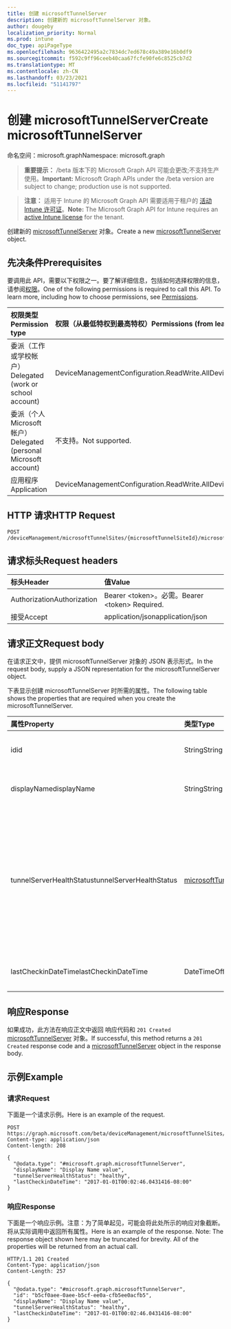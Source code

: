 ```yaml
---
title: 创建 microsoftTunnelServer
description: 创建新的 microsoftTunnelServer 对象。
author: dougeby
localization_priority: Normal
ms.prod: intune
doc_type: apiPageType
ms.openlocfilehash: 9636422495a2c7834dc7ed678c49a389e16b0df9
ms.sourcegitcommit: f592c9ff96ceeb40caa67fcfe90fe6c8525cb7d2
ms.translationtype: MT
ms.contentlocale: zh-CN
ms.lasthandoff: 03/23/2021
ms.locfileid: "51141797"
---
```

# <a name="create-microsofttunnelserver"></a><span data-ttu-id="003cf-103">创建 microsoftTunnelServer</span><span class="sxs-lookup"><span data-stu-id="003cf-103">Create microsoftTunnelServer</span></span>

<span data-ttu-id="003cf-104">命名空间：microsoft.graph</span><span class="sxs-lookup"><span data-stu-id="003cf-104">Namespace: microsoft.graph</span></span>

> <span data-ttu-id="003cf-105">**重要提示：** /beta 版本下的 Microsoft Graph API 可能会更改;不支持生产使用。</span><span class="sxs-lookup"><span data-stu-id="003cf-105">**Important:** Microsoft Graph APIs under the /beta version are subject to change; production use is not supported.</span></span>

> <span data-ttu-id="003cf-106">**注意：** 适用于 Intune 的 Microsoft Graph API 需要适用于租户的 [活动 Intune 许可证](https://go.microsoft.com/fwlink/?linkid=839381)。</span><span class="sxs-lookup"><span data-stu-id="003cf-106">**Note:** The Microsoft Graph API for Intune requires an [active Intune license](https://go.microsoft.com/fwlink/?linkid=839381) for the tenant.</span></span>

<span data-ttu-id="003cf-107">创建新的 [microsoftTunnelServer](../resources/intune-mstunnel-microsofttunnelserver.md) 对象。</span><span class="sxs-lookup"><span data-stu-id="003cf-107">Create a new [microsoftTunnelServer](../resources/intune-mstunnel-microsofttunnelserver.md) object.</span></span>

## <a name="prerequisites"></a><span data-ttu-id="003cf-108">先决条件</span><span class="sxs-lookup"><span data-stu-id="003cf-108">Prerequisites</span></span>
<span data-ttu-id="003cf-p101">要调用此 API，需要以下权限之一。要了解详细信息，包括如何选择权限的信息，请参阅[权限](/graph/permissions-reference)。</span><span class="sxs-lookup"><span data-stu-id="003cf-p101">One of the following permissions is required to call this API. To learn more, including how to choose permissions, see [Permissions](/graph/permissions-reference).</span></span>

|<span data-ttu-id="003cf-111">权限类型</span><span class="sxs-lookup"><span data-stu-id="003cf-111">Permission type</span></span>|<span data-ttu-id="003cf-112">权限（从最低特权到最高特权）</span><span class="sxs-lookup"><span data-stu-id="003cf-112">Permissions (from least to most privileged)</span></span>|
|:---|:---|
|<span data-ttu-id="003cf-113">委派（工作或学校帐户）</span><span class="sxs-lookup"><span data-stu-id="003cf-113">Delegated (work or school account)</span></span>|<span data-ttu-id="003cf-114">DeviceManagementConfiguration.ReadWrite.All</span><span class="sxs-lookup"><span data-stu-id="003cf-114">DeviceManagementConfiguration.ReadWrite.All</span></span>|
|<span data-ttu-id="003cf-115">委派（个人 Microsoft 帐户）</span><span class="sxs-lookup"><span data-stu-id="003cf-115">Delegated (personal Microsoft account)</span></span>|<span data-ttu-id="003cf-116">不支持。</span><span class="sxs-lookup"><span data-stu-id="003cf-116">Not supported.</span></span>|
|<span data-ttu-id="003cf-117">应用程序</span><span class="sxs-lookup"><span data-stu-id="003cf-117">Application</span></span>|<span data-ttu-id="003cf-118">DeviceManagementConfiguration.ReadWrite.All</span><span class="sxs-lookup"><span data-stu-id="003cf-118">DeviceManagementConfiguration.ReadWrite.All</span></span>|

## <a name="http-request"></a><span data-ttu-id="003cf-119">HTTP 请求</span><span class="sxs-lookup"><span data-stu-id="003cf-119">HTTP Request</span></span>
<!-- {
  "blockType": "ignored"
}
-->
``` http
POST /deviceManagement/microsoftTunnelSites/{microsoftTunnelSiteId}/microsoftTunnelServers
```

## <a name="request-headers"></a><span data-ttu-id="003cf-120">请求标头</span><span class="sxs-lookup"><span data-stu-id="003cf-120">Request headers</span></span>
|<span data-ttu-id="003cf-121">标头</span><span class="sxs-lookup"><span data-stu-id="003cf-121">Header</span></span>|<span data-ttu-id="003cf-122">值</span><span class="sxs-lookup"><span data-stu-id="003cf-122">Value</span></span>|
|:---|:---|
|<span data-ttu-id="003cf-123">Authorization</span><span class="sxs-lookup"><span data-stu-id="003cf-123">Authorization</span></span>|<span data-ttu-id="003cf-124">Bearer &lt;token&gt;。必需。</span><span class="sxs-lookup"><span data-stu-id="003cf-124">Bearer &lt;token&gt; Required.</span></span>|
|<span data-ttu-id="003cf-125">接受</span><span class="sxs-lookup"><span data-stu-id="003cf-125">Accept</span></span>|<span data-ttu-id="003cf-126">application/json</span><span class="sxs-lookup"><span data-stu-id="003cf-126">application/json</span></span>|

## <a name="request-body"></a><span data-ttu-id="003cf-127">请求正文</span><span class="sxs-lookup"><span data-stu-id="003cf-127">Request body</span></span>
<span data-ttu-id="003cf-128">在请求正文中，提供 microsoftTunnelServer 对象的 JSON 表示形式。</span><span class="sxs-lookup"><span data-stu-id="003cf-128">In the request body, supply a JSON representation for the microsoftTunnelServer object.</span></span>

<span data-ttu-id="003cf-129">下表显示创建 microsoftTunnelServer 时所需的属性。</span><span class="sxs-lookup"><span data-stu-id="003cf-129">The following table shows the properties that are required when you create the microsoftTunnelServer.</span></span>

|<span data-ttu-id="003cf-130">属性</span><span class="sxs-lookup"><span data-stu-id="003cf-130">Property</span></span>|<span data-ttu-id="003cf-131">类型</span><span class="sxs-lookup"><span data-stu-id="003cf-131">Type</span></span>|<span data-ttu-id="003cf-132">说明</span><span class="sxs-lookup"><span data-stu-id="003cf-132">Description</span></span>|
|:---|:---|:---|
|<span data-ttu-id="003cf-133">id</span><span class="sxs-lookup"><span data-stu-id="003cf-133">id</span></span>|<span data-ttu-id="003cf-134">String</span><span class="sxs-lookup"><span data-stu-id="003cf-134">String</span></span>|<span data-ttu-id="003cf-135">MicrosoftTunnelServer 的 ID</span><span class="sxs-lookup"><span data-stu-id="003cf-135">The MicrosoftTunnelServer's Id</span></span>|
|<span data-ttu-id="003cf-136">displayName</span><span class="sxs-lookup"><span data-stu-id="003cf-136">displayName</span></span>|<span data-ttu-id="003cf-137">String</span><span class="sxs-lookup"><span data-stu-id="003cf-137">String</span></span>|<span data-ttu-id="003cf-138">MicrosoftTunnelServer 的显示名称</span><span class="sxs-lookup"><span data-stu-id="003cf-138">The MicrosoftTunnelServer's display name</span></span>|
|<span data-ttu-id="003cf-139">tunnelServerHealthStatus</span><span class="sxs-lookup"><span data-stu-id="003cf-139">tunnelServerHealthStatus</span></span>|[<span data-ttu-id="003cf-140">microsoftTunnelServerHealthStatus</span><span class="sxs-lookup"><span data-stu-id="003cf-140">microsoftTunnelServerHealthStatus</span></span>](../resources/intune-mstunnel-microsofttunnelserverhealthstatus.md)|<span data-ttu-id="003cf-141">MicrosoftTunnelServer 的运行状况状态。</span><span class="sxs-lookup"><span data-stu-id="003cf-141">The MicrosoftTunnelServer's health status.</span></span> <span data-ttu-id="003cf-142">可取值为：`unknown`、`healthy`、`unhealthy`、`warning`、`offline`、`upgradeInProgress` 或 `upgradeFailed`。</span><span class="sxs-lookup"><span data-stu-id="003cf-142">Possible values are: `unknown`, `healthy`, `unhealthy`, `warning`, `offline`, `upgradeInProgress`, `upgradeFailed`.</span></span>|
|<span data-ttu-id="003cf-143">lastCheckinDateTime</span><span class="sxs-lookup"><span data-stu-id="003cf-143">lastCheckinDateTime</span></span>|<span data-ttu-id="003cf-144">DateTimeOffset</span><span class="sxs-lookup"><span data-stu-id="003cf-144">DateTimeOffset</span></span>|<span data-ttu-id="003cf-145">MicrosoftTunnelServer 上次签入时间</span><span class="sxs-lookup"><span data-stu-id="003cf-145">When the MicrosoftTunnelServer last checked in</span></span>|



## <a name="response"></a><span data-ttu-id="003cf-146">响应</span><span class="sxs-lookup"><span data-stu-id="003cf-146">Response</span></span>
<span data-ttu-id="003cf-147">如果成功，此方法在响应正文中返回 响应代码和 `201 Created` [microsoftTunnelServer](../resources/intune-mstunnel-microsofttunnelserver.md) 对象。</span><span class="sxs-lookup"><span data-stu-id="003cf-147">If successful, this method returns a `201 Created` response code and a [microsoftTunnelServer](../resources/intune-mstunnel-microsofttunnelserver.md) object in the response body.</span></span>

## <a name="example"></a><span data-ttu-id="003cf-148">示例</span><span class="sxs-lookup"><span data-stu-id="003cf-148">Example</span></span>

### <a name="request"></a><span data-ttu-id="003cf-149">请求</span><span class="sxs-lookup"><span data-stu-id="003cf-149">Request</span></span>
<span data-ttu-id="003cf-150">下面是一个请求示例。</span><span class="sxs-lookup"><span data-stu-id="003cf-150">Here is an example of the request.</span></span>
``` http
POST https://graph.microsoft.com/beta/deviceManagement/microsoftTunnelSites/{microsoftTunnelSiteId}/microsoftTunnelServers
Content-type: application/json
Content-length: 208

{
  "@odata.type": "#microsoft.graph.microsoftTunnelServer",
  "displayName": "Display Name value",
  "tunnelServerHealthStatus": "healthy",
  "lastCheckinDateTime": "2017-01-01T00:02:46.0431416-08:00"
}
```

### <a name="response"></a><span data-ttu-id="003cf-151">响应</span><span class="sxs-lookup"><span data-stu-id="003cf-151">Response</span></span>
<span data-ttu-id="003cf-p103">下面是一个响应示例。注意：为了简单起见，可能会将此处所示的响应对象截断。将从实际调用中返回所有属性。</span><span class="sxs-lookup"><span data-stu-id="003cf-p103">Here is an example of the response. Note: The response object shown here may be truncated for brevity. All of the properties will be returned from an actual call.</span></span>
``` http
HTTP/1.1 201 Created
Content-Type: application/json
Content-Length: 257

{
  "@odata.type": "#microsoft.graph.microsoftTunnelServer",
  "id": "b5cf0aee-0aee-b5cf-ee0a-cfb5ee0acfb5",
  "displayName": "Display Name value",
  "tunnelServerHealthStatus": "healthy",
  "lastCheckinDateTime": "2017-01-01T00:02:46.0431416-08:00"
}
```




